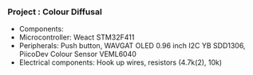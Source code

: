 ### Project : Colour Diffusal
- Components:
- Microcontroller: Weact STM32F411
- Peripherals: Push button, WAVGAT OLED 0.96 inch I2C YB SDD1306, PiicoDev Colour Sensor VEML6040
- Electrical components: Hook up wires, resistors (4.7k(2), 10k)
  
